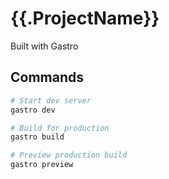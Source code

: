 # {{.ProjectName}}

Built with Gastro

## Commands

```bash
# Start dev server
gastro dev

# Build for production
gastro build

# Preview production build
gastro preview
```
